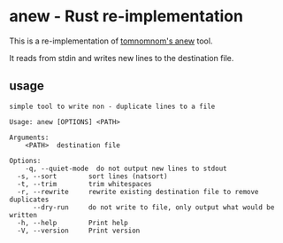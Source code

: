# anew - Rust re-implementation

This is a re-implementation of [tomnomnom's anew](https://github.com/tomnomnom/anew) tool.

It reads from stdin and writes new lines to the destination file.

## usage

```
simple tool to write non - duplicate lines to a file

Usage: anew [OPTIONS] <PATH>

Arguments:
    <PATH>  destination file

Options:
    -q, --quiet-mode  do not output new lines to stdout
  -s, --sort        sort lines (natsort)
  -t, --trim        trim whitespaces
  -r, --rewrite     rewrite existing destination file to remove duplicates
      --dry-run     do not write to file, only output what would be written
  -h, --help        Print help
  -V, --version     Print version
```
